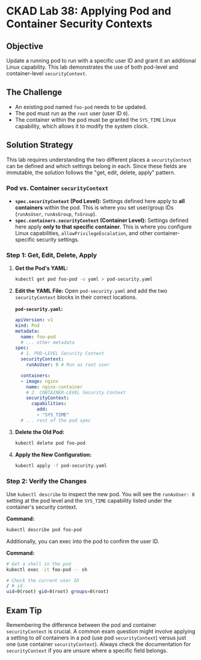# CKAD Lab 38: Applying Pod and Container Security Contexts

## Objective
Update a running pod to run with a specific user ID and grant it an additional Linux capability. This lab demonstrates the use of both pod-level and container-level `securityContext`.

## The Challenge
-   An existing pod named `foo-pod` needs to be updated.
-   The pod must run as the `root` user (user ID `0`).
-   The container within the pod must be granted the `SYS_TIME` Linux capability, which allows it to modify the system clock.

## Solution Strategy
This lab requires understanding the two different places a `securityContext` can be defined and which settings belong in each. Since these fields are immutable, the solution follows the "get, edit, delete, apply" pattern.

### Pod vs. Container `securityContext`
-   **`spec.securityContext` (Pod Level):** Settings defined here apply to **all containers** within the pod. This is where you set user/group IDs (`runAsUser`, `runAsGroup`, `fsGroup`).
-   **`spec.containers.securityContext` (Container Level):** Settings defined here apply **only to that specific container**. This is where you configure Linux capabilities, `allowPrivilegeEscalation`, and other container-specific security settings.

### Step 1: Get, Edit, Delete, Apply

1.  **Get the Pod's YAML:**
    ```bash
    kubectl get pod foo-pod -o yaml > pod-security.yaml
    ```

2.  **Edit the YAML File:**
    Open `pod-security.yaml` and add the two `securityContext` blocks in their correct locations.

    **`pod-security.yaml`:**
    ```yaml
    apiVersion: v1
    kind: Pod
    metadata:
      name: foo-pod
      # ... other metadata
    spec:
      # 1. POD-LEVEL Security Context
      securityContext:
        runAsUser: 0 # Run as root user

      containers:
      - image: nginx
        name: nginx-container
        # 2. CONTAINER-LEVEL Security Context
        securityContext:
          capabilities:
            add:
            - "SYS_TIME"
      # ... rest of the pod spec
    ```

3.  **Delete the Old Pod:**
    ```bash
    kubectl delete pod foo-pod
    ```

4.  **Apply the New Configuration:**
    ```bash
    kubectl apply -f pod-security.yaml
    ```

### Step 2: Verify the Changes

Use `kubectl describe` to inspect the new pod. You will see the `runAsUser: 0` setting at the pod level and the `SYS_TIME` capability listed under the container's security context.

**Command:**
```bash
kubectl describe pod foo-pod
```

Additionally, you can exec into the pod to confirm the user ID.

**Command:**
```bash
# Get a shell in the pod
kubectl exec -it foo-pod -- sh

# Check the current user ID
/ # id
uid=0(root) gid=0(root) groups=0(root)
```

## Exam Tip
Remembering the difference between the pod and container `securityContext` is crucial. A common exam question might involve applying a setting to *all* containers in a pod (use pod `securityContext`) versus just one (use container `securityContext`). Always check the documentation for `securityContext` if you are unsure where a specific field belongs.
